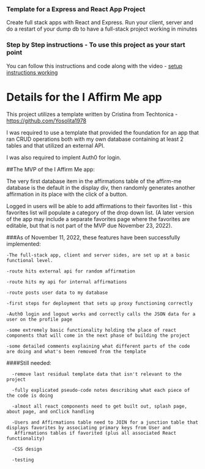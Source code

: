 ### Template for a Express and React App Project
Create full stack apps with React and Express. Run your client, server and do a restart of your dump db to have a full-stack project working in minutes

### Step by Step instructions - To use this project as your start point
You can follow this instructions and code along with the video - [setup instructions working](https://www.dropbox.com/s/tthmdat3n3vp3be/SettingUpTemplate.mov?dl=0)

# Details for the I Affirm Me app
This project utilizes a template written by Cristina from Techtonica - https://github.com/Yosolita1978

I was required to use a template that provided the foundation for an app that ran CRUD operations both with my own database containing at least 2 tables and that utilized an external API. 

I was also required to implent Auth0 for login.

##The MVP of the I Affirm Me app:

The very first database item in the affirmations table of the affirm-me database is the default in the display div, then randomly generates another affirmation in its place with the click of a button. 

Logged in users will be able to add affirmations to their favorites list - this favorites list will populate a category of the drop down list. (A later version of the app may include a separate favorites page where the favorites are editable, but that is not part of the MVP due November 23, 2022).

###As of November 11, 2022, these features have been successfully implemented:
  
    
    -The full-stack app, client and server sides, are set up at a basic functional level.
    
    -route hits external api for random affirmation
     
    -route hits my api for internal affirmations
     
    -route posts user data to my database 
     
    -first steps for deployment that sets up proxy functioning correctly
      
    -Auth0 login and logout works and correctly calls the JSON data for a user on the profile page
     
    -some extremely basic functionality holding the place of react components that will come in the next phase of building the project
      
    -some detailed comments explaining what different parts of the code are doing and what's been removed from the template
      
  ####Still needed:
      
      -remove last residual template data that isn't relevant to the project
      
      -fully explicated pseudo-code notes describing what each piece of the code is doing
      
      -almost all react components need to get built out, splash page, about page, and onClick handling
      
      -Users and Affirmations table need to JOIN for a junction table that displays favorites by associating primary keys from User and   
       Affirmations tables if favorited (plus all associated React functionality)
      
      -CSS design
      
      -testing
